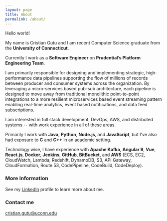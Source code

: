 ```yaml
---
layout: page
title: About
permalink: /about/
---
```

Hello world! 

My name is Cristian Gutu and I am recent Computer Science graduate from the __University of Connecticut__. 

Currently I work as a __Software Engineer__ on __Prudential’s Platform Engineering Team__.

I am primarily responsible for designing and implementing strategic, high-performance data pipelines supporting the flow of millions of records between producer and consumer systems across the organization. By leveraging a micro-services based pub-sub architecture, each pipeline is designed to move away from traditional monolithic point-to-point integrations to a more resilient microservices based event streaming pattern enabling real-time analytics, event based notifications, and data feed subscriptions.

I am interested in full stack development, DevOps, AWS, and distributed systems -- with work experience in all of these areas. 

Primarily I work with __Java__, __Python__, __Node.js__, and __JavaScript__, but I've also had exposure to __C__ and __C++__ in an academic setting. 

Technology wise, I have experience with __Apache Kafka__, __Angular 9__, __Vue__, __React.js__, __Docker__, __Jenkins__, __GitHub__, __BitBucket__, and __AWS__ (ECS, EC2, CloudWatch, Lambda, Redshift, DynamoDB, S3, API Gateway, CloudFormation, Route 53, CodePipeline, CodeBuild, CodeDeploy).

### More Information

See my [LinkedIn](https://www.linkedin.com/in/gutucristian/) profile to learn more about me.

### Contact me

[cristian.gutu@uconn.edu](mailto:cristian.gutu@uconn.edu)
